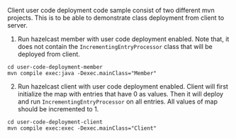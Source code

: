 Client user code deployment code sample consist of two different mvn projects. This is to be able to demonstrate class deployment from client to server.  

1. Run hazelcast member with user code deployment enabled. Note that, it does not contain the `IncrementingEntryProcessor` class that will be deployed from client.

```
cd user-code-deployment-member
mvn compile exec:java -Dexec.mainClass="Member"
```

2. Run hazelcast client with user code deployment enabled. Client will first initialize the map with entries that have 0 as values. Then it will deploy and run `IncrementingEntryProcessor` on all entries. All values of map should be incremented to 1.

```
cd user-code-deployment-client
mvn compile exec:exec -Dexec.mainClass="Client"
```

